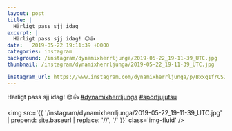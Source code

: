 ```yaml
---
layout: post
title: |
  Härligt pass sjj idag
excerpt: |
  Härligt pass sjj idag! 😊👍  
date:   2019-05-22 19:11:39 +0000
categories: instagram
background: /instagram/dynamixherrljunga/2019-05-22_19-11-39_UTC.jpg
thumbnail: /instagram/dynamixherrljunga/2019-05-22_19-11-39_UTC.jpg

instagram_url: https://www.instagram.com/dynamixherrljunga/p/Bxxq1frCS2Z
---
```

Härligt pass sjj idag! 😊👍 [#dynamixherrljunga](https://www.instagram.com/explore/tags/dynamixherrljunga/) [#sportjujutsu](https://www.instagram.com/explore/tags/sportjujutsu/)



<img src='{{ '/instagram/dynamixherrljunga/2019-05-22_19-11-39_UTC.jpg' | prepend: site.baseurl | replace: '//', '/' }}' class='img-fluid' />
